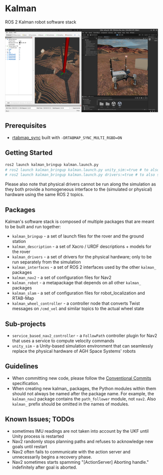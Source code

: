 # Kalman

ROS 2 Kalman robot software stack

![](./docs/cover.png)

## Prerequisites

- [rtabmap_sync](https://github.com/introlab/rtabmap_ros) built with `-DRTABMAP_SYNC_MULTI_RGBD=ON`

## Getting Started

```bash
ros2 launch kalman_bringup kalman.launch.py
# ros2 launch kalman_bringup kalman.launch.py unity_sim:=true # to also start the simulation
# ros2 launch kalman_bringup kalman.launch.py drivers:=true # to also start the physical drivers
```

Please also note that physical drivers cannot be run along the simulation as they both provide a homogeneous interface to the (simulated or physical) hardware using the same ROS 2 topics.

## Packages

Kalman's software stack is composed of multiple packages that are meant to be built and run together:
- `kalman_bringup` - a set of launch files for the rover and the ground station
- `kalman_description` - a set of Xacro / URDF descriptions + models for the rover
- `kalman_drivers` - a set of drivers for the physical hardware; only to be run separately from the simulation
- `kalman_interfaces` - a set of ROS 2 interfaces used by the other `kalman_` packages
- `kalman_nav2` - a set of configuration files for Nav2
- `kalman_robot` - a metapackage that depends on all other `kalman_` packages
- `kalman_slam` - a set of configuration files for robot_localization and RTAB-Map
- `kalman_wheel_controller` - a controller node that converts Twist messages on `/cmd_vel` and similar topics to the actual wheel state

## Sub-projects

- `service_based_nav2_controller` - a `FollowPath` controller plugin for Nav2 that uses a service to compute velocity commands
- `unity_sim` - a Unity-based simulation environment that can seamlessly replace the physical hardware of AGH Space Systems' robots

## Guidelines

- When committing new code, please follow the [Conventional Commits](https://www.conventionalcommits.org/en/v1.0.0/) specification.
- When creating new kalman_ packages, the Python modules within them should not always be named after the package name. For example, the `kalman_nav2` package contains the `path_follower` module, not `nav2`. Also `kalman_` prefix should be omitted in the names of modules.

## Known Issues; TODOs

- sometimes IMU readings are not taken into account by the UKF until Unity process is restarted
- Nav2 randomly stops planning paths and refuses to acknowledge new goals until restart
- Nav2 often fails to communicate with the action server and unnecessarily begins a recovery phase.
- Nav2 sometimes starts spamming "[ActionServer] Aborting handle." indefinitely after goal is aborted.
